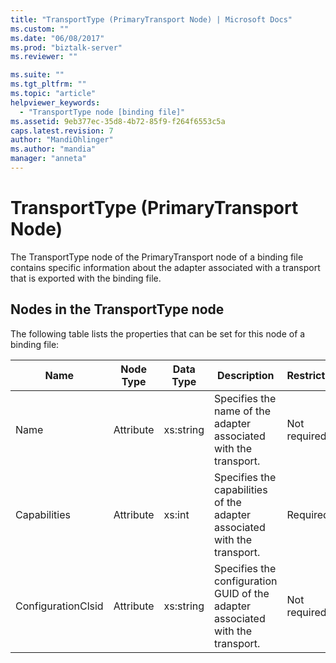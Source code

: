 ```yaml
---
title: "TransportType (PrimaryTransport Node) | Microsoft Docs"
ms.custom: ""
ms.date: "06/08/2017"
ms.prod: "biztalk-server"
ms.reviewer: ""

ms.suite: ""
ms.tgt_pltfrm: ""
ms.topic: "article"
helpviewer_keywords: 
  - "TransportType node [binding file]"
ms.assetid: 9eb377ec-35d8-4b72-85f9-f264f6553c5a
caps.latest.revision: 7
author: "MandiOhlinger"
ms.author: "mandia"
manager: "anneta"
---
```

# TransportType (PrimaryTransport Node)
The TransportType node of the PrimaryTransport node of a binding file contains specific information about the adapter associated with a transport that is exported with the binding file.  

## Nodes in the TransportType node  
 The following table lists the properties that can be set for this node of a binding file:  


| <strong>Name</strong> | <strong>Node Type</strong> | <strong>Data Type</strong> |                          <strong>Description</strong>                          | <strong>Restrictions</strong> |                                                                                                 <strong>Comments</strong>                                                                                                 |
|-----------------------|----------------------------|----------------------------|--------------------------------------------------------------------------------|-------------------------------|---------------------------------------------------------------------------------------------------------------------------------------------------------------------------------------------------------------------------|
|         Name          |         Attribute          |         xs:string          |        Specifies the name of the adapter associated with the transport.        |         Not required          |                                                                                                   Default value: empty                                                                                                    |
|     Capabilities      |         Attribute          |           xs:int           |    Specifies the capabilities of the adapter associated with the transport.    |           Required            | Default value: none<br /><br /> Possible values include those available in the [Microsoft.BizTalk.ExplorerOM.Capabilities](http://msdn.microsoft.com/library/microsoft.biztalk.explorerom.capabilities.aspx) enumeration. |
|  ConfigurationClsid   |         Attribute          |         xs:string          | Specifies the configuration GUID of the adapter associated with the transport. |         Not required          |                                                                                                   Default value: empty                                                                                                    |

